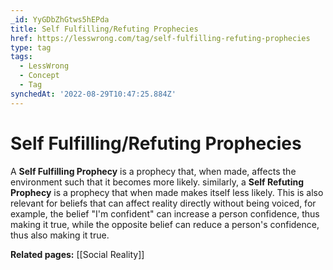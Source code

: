 ```yaml
---
_id: YyGDbZhGtws5hEPda
title: Self Fulfilling/Refuting Prophecies
href: https://lesswrong.com/tag/self-fulfilling-refuting-prophecies
type: tag
tags:
  - LessWrong
  - Concept
  - Tag
synchedAt: '2022-08-29T10:47:25.884Z'
---
```

# Self Fulfilling/Refuting Prophecies

A **Self Fulfilling Prophecy** is a prophecy that, when made, affects the environment such that it becomes more likely. similarly, a **Self Refuting Prophecy** is a prophecy that when made makes itself less likely. This is also relevant for beliefs that can affect reality directly without being voiced, for example, the belief "I'm confident" can increase a person confidence, thus making it true, while the opposite belief can reduce a person's confidence, thus also making it true.

**Related pages:** [[Social Reality]]